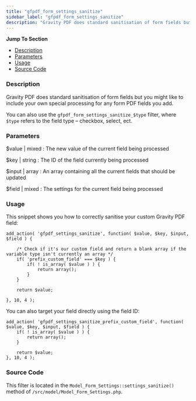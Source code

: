 ```yaml
---
title: "gfpdf_form_settings_sanitize"
sidebar_label: "gfpdf_form_settings_sanitize"
description: "Gravity PDF does standard sanitisation of form fields but you might like to include your own special processing for any form PDF fields you add. "
---
```


**Jump To Section**

* [Description](#description)
* [Parameters](#parameters)
* [Usage](#usage)
* [Source Code](#source-code)

### Description 

Gravity PDF does standard sanitisation of form fields but you might like to include your own special processing for any form PDF fields you add. 

You can also use the `gfpdf_form_settings_sanitize_$type` filter, where `$type` refers to the field type – checkbox, select, ect. 

### Parameters 

$value | mixed
:    The new value of the current field being processed

$key | string
:    The ID of the field currently being processed

$input | array
:    An array containing all the current fields that should be updated

$field | mixed
:    The settings for the current field being processed

### Usage 

This snippet shows you how to correctly sanitise your custom Gravity PDF field: 

```.language-php
add_action( 'gfpdf_settings_sanitize', function( $value, $key, $input, $field ) {

	/* Check if it's our custom field and return a blank array if the variable type isn't currently an array */
	if( 'prefix_custom_field' === $key ) {
		if( ! is_array( $value ) ) {
			return array();
		}
	}

	return $value;

}, 10, 4 );
```

You can also target your field directly using the field ID:

```.language-php
add_action( 'gfpdf_settings_sanitize_prefix_custom_field', function( $value, $key, $input, $field ) {	
	if( ! is_array( $value ) ) {
		return array();
	}	

	return $value;
}, 10, 4 );
```

### Source Code 

This filter is located in the `Model_Form_Settings::settings_sanitize()` method of `/src/model/Model_Form_Settings.php`.
